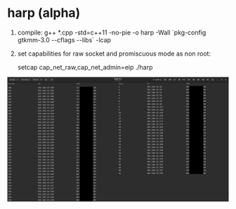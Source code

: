 # harp (alpha)

1. compile:
g++ *.cpp -std=c++11 -no-pie -o harp -Wall \`pkg-config gtkmm-3.0 --cflags --libs\` -lcap

2. set capabilities for raw socket and promiscuous mode as non root:

   setcap cap_net_raw,cap_net_admin=eip ./harp

![alt tag](https://github.com/bitspalter/harp/blob/master/harp.png "harp")
